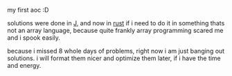 my first aoc :D

solutions were done in [J](https://www.jsoftware.com/#/), 
and now in [rust](https://www.rust-lang.org/) if i need to do it in something thats not an array language,
because quite frankly array programming scared me and i spook easily.

because i missed 8 whole days of problems, right now i am just banging out solutions.
i will format them nicer and optimize them later, if i have the time and energy.
